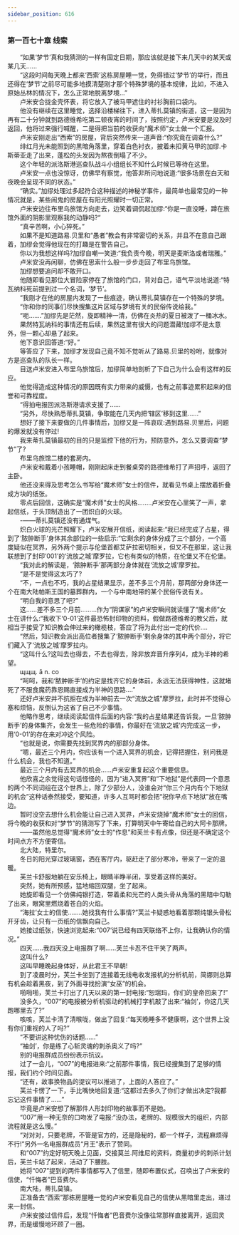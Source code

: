```yaml
---
sidebar_position: 616
---
```

### 第一百七十章 线索  


　　“如果‘梦节’真和我猜测的一样有固定日期，那应该就是接下来几天中的某天或某几天......  
　　“这段时间每天晚上都来‘西索’这栋房屋睡一觉，免得错过‘梦节’的举行，而且还得在‘梦节’之前尽可能多地摸清楚刚才那个特殊梦境的基本规律，比如，不进入原始丛林的情况下，怎么正常地脱离梦境...”  
　　卢米安合拢金壳怀表，将它放入了被马甲遮住的衬衫胸前口袋内。  
　　他没有继续在这里睡觉，选择沿楼梯往下，进入蒂扎莫镇的街道，这一是因为再有二十分钟就到路德维希吃第二顿夜宵的时间了，按照约定，卢米安要是没及时返回，他将过来强行喊醒，二是得把当前的收获向“魔术师”女士做一个汇报。  
　　卢米安刚走出“西索”的房屋，背后突然传来一道声音:“你究竟在调查什么?”  
　　绯红月光未能照到的黑暗角落里，穿着白色衬衣，披着未扣黄马甲的加缪.卡斯蒂亚走了出来，蓬松的头发因为熬夜倒塌了不少。  
　　这个年轻的派洛斯港巡查队战斗小组组长不知什么时候已等待在这里。  
　　卢米安一点也没惊讶，仿佛早有察觉，他答非所问地说道:“很多场景在白天和夜晚会呈现不同的状态。”  
　　“确实。”加缪处理过多起符合这种描述的神秘学事件，最简单也最常见的一种情况就是，某些闹鬼的房屋在有阳光照耀时一切正常。  
　　卢米安边往布里乌旅馆方向走去，边笑着调侃起加缪:“你是一直没睡，蹲在旅馆外面的阴影里观察我的动静吗?“  
　　“真辛苦啊，小心猝死。”  
　　如果不是知道路易.贝里和“愚者”教会有非常密切的关系，并且不在意自己跟着，加缪会觉得他现在的打趣是在警告自己。  
　　你以为我想这样吗?加缪自嘲一笑道:“我负责今晚，明天是麦斯洛或者瑞雅。”  
　　卢米安没再闲聊，仿佛在思索什么般一步步走回了布里乌旅馆。  
　　加缪想要追问却不敢开口。  
　　他随即看见那位大冒险家停在了旅馆的门口，背对自己，语气平淡地说道:“特瓦纳科死前提到过一个名词，‘梦节’。  
　　“我刚才在他的房屋内发现了一些痕迹，确认蒂扎莫镇存在一个特殊的梦境。  
　　“你和你的同事们尽快搜集这片区域与梦境有关的民俗传说给我。”  
　　“呃....…”加缪先是茫然，旋即精神一清，仿佛在炎热的夏日被泼了一桶冰水。  
　　果然特瓦纳科的事情还有后续，果然这里有很大的问题潜藏!加缪不是太意外，但一颗心却悬了起来。  
　　他下意识回答道:“好。”  
　　等答应了下来，加缪才发现自己竟不知不觉听从了路易.贝里的吩咐，就像对方是巡查队的队长一样。  
　　目送卢米安进入布里乌旅馆后，加缪简单地剖析了下自己为什么会有这样的反应。  
　　他觉得造成这种情况的原因既有实力带来的威慑，也有之前事迹累积起来的信誉和可靠程度。  
　　“得拍电报回派洛斯港请求支援了..….  
　　“另外，尽快熟悉蒂扎莫镇，争取能在几天内把‘辖区’移到这里..….”  
　　想好了接下来要做的几件事情后，加缪又是一阵哀叹:遇到路易.贝里后，问题的爆发就没有停过!  
　　我来蒂扎莫镇最初的目的只是监控下他的行为，预防意外，怎么又要调查“梦节”了?  
　　布里乌旅馆二楼的套房内。  
　　卢米安和戴着小孩睡帽，刚刚起床走到餐桌旁的路德维希打了声招呼，返回了主卧。  
　　他还没来得及思考怎么书写给“魔术师”女士的信件，就看见书桌上摆放着折叠成方块的纸张。  
　　零点后回信，这确实是“魔术师”女士的风格.…….卢米安在心里笑了一声，拿起信纸，于头顶制造出了一团炽白的火球。  
　　-——蒂扎莫镇还没有通煤气。  
　　炽白火球的光芒照耀下，卢米安展开信纸，阅读起来:“我已经完成了占星，得到了‘脓肿断手’身体其余部位的一些启示:“它剩余的身体分成了三个部分，一个高度疑似在冥界，另外两个提示与伦堡首都艾萨拉密切相关，但又不在那里，这让我联想到了封印‘001’的‘流放之城’摩罗拉，它也有类似的特质，在伦堡又不在伦堡。  
　　“我对此的解读是，‘脓肿断手’那两部分身体就在‘流放之城’摩罗拉。  
　　“是不是觉得这太巧了?  
　　“不，一点也不巧，我的占星结果显示，差不多三个月前，那两部分身体还一个在南大陆帕斯王国的墓葬群内，一个与中南地带的某个民俗传说有关。  
　　“明白我的意思了吧?”  
　　这……差不多三个月前………作为“阴谋家”的卢米安瞬间就读懂了“魔术师”女士在讲什么:“我收下‘0-01’这件最恐怖封印物的资料，假做路德维希的教父后，就相当于接受了知识教会伸过来的橄榄枝，答应了将为此付出一定的代价....  
　　“然后，知识教会派出高位者搜集了‘脓肿断手’剩余身体的其中两个部分，将它们藏入了‘流放之城’摩罗拉内。  
　　“这叫什么?这叫去也得去，不去也得去，除非放弃晋升序列4，成为半神的希望。  
　　щщщ. ǎ n. co  
　　“呵呵，我和‘脓肿断手’的约定是找齐它的身体前，永远无法获得神性，这就堵死了不服食魔药靠恩赐直接成为半神的思路.…”  
　　还好卢米安并不抗拒在成为半神前去一次“流放之城”摩罗拉，此时并不觉得心塞和烦恼，反倒认为这省了自己不少事情。  
　　他略作思考，继续阅读起信件后面的内容:“我的占星结果还告诉我，一旦‘脓肿断手’的身体集齐，会发生一些危险的事情，你最好在‘流放之城’内完成这一步，用‘0-01’的存在来对冲这个风险。  
　　“也就是说，你需要先找到冥界内的那部分身体。  
　　“嗯，最近三个月内，你应该有一个进入冥界的机会，记得把握住，别问我是什么机会，我也不知道。”  
　　最近三个月内有去冥界的机会..….卢米安重复起这个重要信息。  
　　他欣喜之余觉得这句话怪怪的，因为“进入冥界”和“下地狱”是代表同一个意思的两个不同词组在这个世界上，除了少部分人，没谁会对“你三个月内有个下地狱的机会”这种话泰然接受，要知道，许多人互骂时都会把“祝你早点下地狱”放在嘴边。  
　　暂时没空去想什么机会能让自己进入冥界，卢米安烧掉“魔术师”女士的回信，将今晚的收获和对“梦节”的猜测写了下来，打算明天中午寄给自己的大阿卡那牌。  
　　——虽然他总觉得“魔术师”女士的“作息”和芙兰卡有点像，但还是不确定这个时间点方不方便寄信。  
　　北大陆，特里尔。  
　　冬日的阳光穿过玻璃窗，洒在客厅内，驱赶走了部分寒冷，带来了一定的温暖。  
　　芙兰卡舒服地躺在安乐椅上，眼睛半睁半闭，享受着这样的美好。  
　　突然，她有所预感，猛地缩回双腿，坐了起来。  
　　她旋即看见一个仿佛纯银打造，带着柔和光芒的人类头骨从角落的黑暗中勾勒了出来，眼窝里燃烧着苍白的火焰。  
　　“海拉’女士的信使.…….她找我有什么事情?”芙兰卡疑惑地看着那颗纯银头骨松开牙齿，让只有一页纸的信飘向自己。  
　　她接过纸张，快速浏览起来:“007’说已经有四天联络不上你，让我确认你的情况。”  
　　四天......我四天没上电报群了啊……芙兰卡忍不住干笑了两声。  
　　这叫什么?  
　　这叫早睡晚起身体好，从此君王不早朝!  
　　到了凌晨时分，芙兰卡坐到了连接着无线电收发报机的分析机前，简娜则总算有机会趁着黑夜，到了外面寻找扮演“女巫”的机会。  
　　啪啪啪，芙兰卡打出了几天以来的第一封电报:“恕瑞玛，你们的皇帝回来了!”  
　　没多久，“007”的电报被分析机驱动的机械打字机敲了出来:“袖剑’，你这几天跑哪里去了?”  
　　咳咳，芙兰卡清了清喉咙，做出了回复:“每天晚睡多不健康啊，这个世界上没有你们重视的人了吗?”  
　　“不要讲这种忧伤的话题......”  
　　“袖剑’，你是练了心斩灵魂的刺杀奥义了吗?”  
　　别的电报群成员纷纷表示抗议。  
　　过了一会儿，“007”的电报进来:“之前那件事情，我已经搜集到了足够的情报，我们约个时间见面。  
　　“还有，故事换物品的提议可以推进了，上面的人答应了。”  
　　芙兰卡愣了一下，手比嘴快地回复道:“这都过去多久了你们才做出决定?我都忘记这件事情了……”  
　　毕竟是卢米安想了解那件人形封印物的故事而不是她。  
　　“007”用一种无奈的口吻发了电报:“没办法，老牌的、规模很大的组织，内部流程就是这么慢。”  
　　“对对对，只要老牌，不管是官方的，还是隐秘的，都一个样子，流程麻烦得不行!”另外一名电报群成员“月王”表示了赞同。  
　　和“007”约定好明天晚上见面，交接莫兰.阿维尼的资料，商量初步的刺杀计划后，芙兰卡站了起来，活动了下腰肢。  
　　她将“007”提到的两件事情都写入了信里，随即布置仪式，召唤出了卢米安的信使，“忏悔者”巴音费尔。  
　　南大陆，蒂扎莫镇。  
　　正准备去“西索”那栋房屋睡一觉的卢米安看见自己的信使从黑暗里走出，递过来一封信。  
　　卢米安接过信件后，发现“忏悔者”巴音费尔没像往常那样直接离开，返回灵界，而是缓慢地环顾了一圈。  
